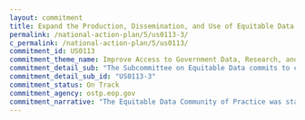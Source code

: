 ```yaml
---
layout: commitment
title: Expand the Production, Dissemination, and Use of Equitable Data
permalink: /national-action-plan/5/us0113-3/
c_permalink: /national-action-plan/5/us0113/
commitment_id: US0113
commitment_theme_name: Improve Access to Government Data, Research, and Information
commitment_detail_sub: "The Subcommittee on Equitable Data commits to creating a government-wide community of practice, including a listserv, learning assets such as “how to” guides, and regular webinars to share lessons learned across agencies."
commitment_detail_sub_id: "US0113-3"
commitment_status: On Track
commitment_agency: ostp.eop.gov
commitment_narrative: "The Equitable Data Community of Practice was started in January 2023 and has over 500 members. The Community of Practice has held 5 meetings, has released its inagural newsletter, and continues to foster collaboration among government agencies."
---
```


